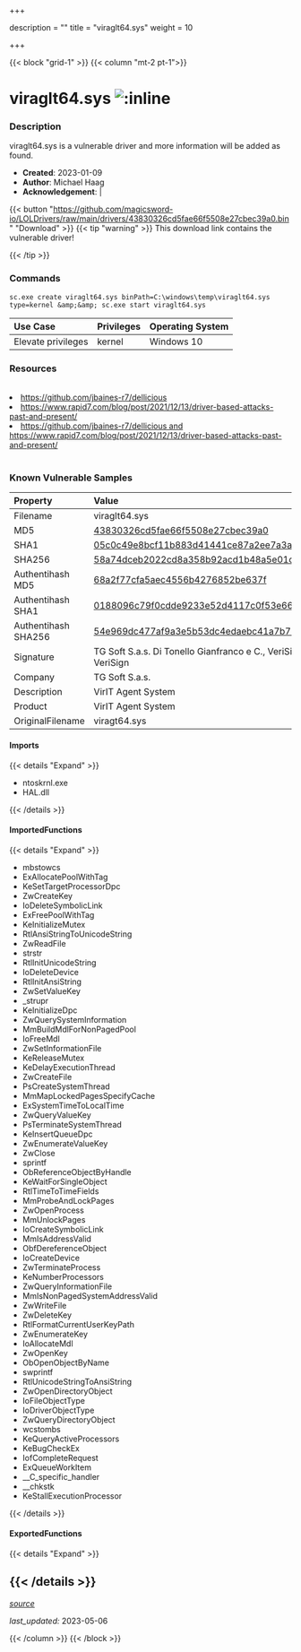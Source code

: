 +++

description = ""
title = "viraglt64.sys"
weight = 10

+++


{{< block "grid-1" >}}
{{< column "mt-2 pt-1">}}


# viraglt64.sys ![:inline](/images/twitter_verified.png) 


### Description

viraglt64.sys is a vulnerable driver and more information will be added as found.

- **Created**: 2023-01-09
- **Author**: Michael Haag
- **Acknowledgement**:  | [](https://twitter.com/)

{{< button "https://github.com/magicsword-io/LOLDrivers/raw/main/drivers/43830326cd5fae66f5508e27cbec39a0.bin" "Download" >}}
{{< tip "warning" >}}
This download link contains the vulnerable driver!

{{< /tip >}}

### Commands

```
sc.exe create viraglt64.sys binPath=C:\windows\temp\viraglt64.sys type=kernel &amp;&amp; sc.exe start viraglt64.sys
```

| Use Case | Privileges | Operating System | 
|:---- | ---- | ---- |
| Elevate privileges | kernel | Windows 10 |

### Resources
<br>
<li><a href=" https://github.com/jbaines-r7/dellicious"> https://github.com/jbaines-r7/dellicious</a></li>
<li><a href=" https://www.rapid7.com/blog/post/2021/12/13/driver-based-attacks-past-and-present/"> https://www.rapid7.com/blog/post/2021/12/13/driver-based-attacks-past-and-present/</a></li>
<li><a href="https://github.com/jbaines-r7/dellicious and https://www.rapid7.com/blog/post/2021/12/13/driver-based-attacks-past-and-present/">https://github.com/jbaines-r7/dellicious and https://www.rapid7.com/blog/post/2021/12/13/driver-based-attacks-past-and-present/</a></li>
<br>

### Known Vulnerable Samples

| Property           | Value |
|:-------------------|:------|
| Filename           | viraglt64.sys |
| MD5                | [43830326cd5fae66f5508e27cbec39a0](https://www.virustotal.com/gui/file/43830326cd5fae66f5508e27cbec39a0) |
| SHA1               | [05c0c49e8bcf11b883d41441ce87a2ee7a3aba1d](https://www.virustotal.com/gui/file/05c0c49e8bcf11b883d41441ce87a2ee7a3aba1d) |
| SHA256             | [58a74dceb2022cd8a358b92acd1b48a5e01c524c3b0195d7033e4bd55eff4495](https://www.virustotal.com/gui/file/58a74dceb2022cd8a358b92acd1b48a5e01c524c3b0195d7033e4bd55eff4495) |
| Authentihash MD5   | [68a2f77cfa5aec4556b4276852be637f](https://www.virustotal.com/gui/search/authentihash%253A68a2f77cfa5aec4556b4276852be637f) |
| Authentihash SHA1  | [0188096c79f0cdde9233e52d4117c0f53e667e3d](https://www.virustotal.com/gui/search/authentihash%253A0188096c79f0cdde9233e52d4117c0f53e667e3d) |
| Authentihash SHA256| [54e969dc477af9a3e5b53dc4edaebc41a7b73c87ecca13dc1fbb8dfc86c0fd78](https://www.virustotal.com/gui/search/authentihash%253A54e969dc477af9a3e5b53dc4edaebc41a7b73c87ecca13dc1fbb8dfc86c0fd78) |
| Signature         | TG Soft S.a.s. Di Tonello Gianfranco e C., VeriSign Class 3 Code Signing 2010 CA, VeriSign   |
| Company           | TG Soft S.a.s. |
| Description       | VirIT Agent System |
| Product           | VirIT Agent System |
| OriginalFilename  | viragt64.sys |


#### Imports
{{< details "Expand" >}}
* ntoskrnl.exe
* HAL.dll

{{< /details >}}
#### ImportedFunctions
{{< details "Expand" >}}
* mbstowcs
* ExAllocatePoolWithTag
* KeSetTargetProcessorDpc
* ZwCreateKey
* IoDeleteSymbolicLink
* ExFreePoolWithTag
* KeInitializeMutex
* RtlAnsiStringToUnicodeString
* ZwReadFile
* strstr
* RtlInitUnicodeString
* IoDeleteDevice
* RtlInitAnsiString
* ZwSetValueKey
* _strupr
* KeInitializeDpc
* ZwQuerySystemInformation
* MmBuildMdlForNonPagedPool
* IoFreeMdl
* ZwSetInformationFile
* KeReleaseMutex
* KeDelayExecutionThread
* ZwCreateFile
* PsCreateSystemThread
* MmMapLockedPagesSpecifyCache
* ExSystemTimeToLocalTime
* ZwQueryValueKey
* PsTerminateSystemThread
* KeInsertQueueDpc
* ZwEnumerateValueKey
* ZwClose
* sprintf
* ObReferenceObjectByHandle
* KeWaitForSingleObject
* RtlTimeToTimeFields
* MmProbeAndLockPages
* ZwOpenProcess
* MmUnlockPages
* IoCreateSymbolicLink
* MmIsAddressValid
* ObfDereferenceObject
* IoCreateDevice
* ZwTerminateProcess
* KeNumberProcessors
* ZwQueryInformationFile
* MmIsNonPagedSystemAddressValid
* ZwWriteFile
* ZwDeleteKey
* RtlFormatCurrentUserKeyPath
* ZwEnumerateKey
* IoAllocateMdl
* ZwOpenKey
* ObOpenObjectByName
* swprintf
* RtlUnicodeStringToAnsiString
* ZwOpenDirectoryObject
* IoFileObjectType
* IoDriverObjectType
* ZwQueryDirectoryObject
* wcstombs
* KeQueryActiveProcessors
* KeBugCheckEx
* IofCompleteRequest
* ExQueueWorkItem
* __C_specific_handler
* __chkstk
* KeStallExecutionProcessor

{{< /details >}}
#### ExportedFunctions
{{< details "Expand" >}}

{{< /details >}}
-----



[*source*](https://github.com/magicsword-io/LOLDrivers/tree/main/yaml/viraglt64.yaml)

*last_updated:* 2023-05-06








{{< /column >}}
{{< /block >}}
